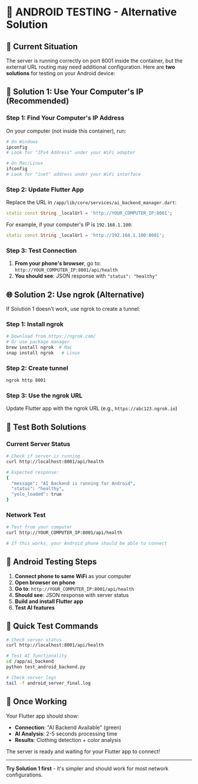 # 📱 ANDROID TESTING - Alternative Solution

## 🔧 **Current Situation**

The server is running correctly on port 8001 inside the container, but the external URL routing may need additional configuration. Here are **two solutions** for testing on your Android device:

## 🚀 **Solution 1: Use Your Computer's IP (Recommended)**

### **Step 1: Find Your Computer's IP Address**
On your computer (not inside this container), run:
```bash
# On Windows
ipconfig
# Look for "IPv4 Address" under your WiFi adapter

# On Mac/Linux
ifconfig
# Look for "inet" address under your WiFi interface
```

### **Step 2: Update Flutter App**
Replace the URL in `/app/lib/core/services/ai_backend_manager.dart`:
```dart
static const String _localUrl = 'http://YOUR_COMPUTER_IP:8001';
```

For example, if your computer's IP is `192.168.1.100`:
```dart
static const String _localUrl = 'http://192.168.1.100:8001';
```

### **Step 3: Test Connection**
1. **From your phone's browser**, go to: `http://YOUR_COMPUTER_IP:8001/api/health`
2. **You should see**: JSON response with `"status": "healthy"`

## 🌐 **Solution 2: Use ngrok (Alternative)**

If Solution 1 doesn't work, use ngrok to create a tunnel:

### **Step 1: Install ngrok**
```bash
# Download from https://ngrok.com/
# Or use package manager
brew install ngrok  # Mac
snap install ngrok   # Linux
```

### **Step 2: Create tunnel**
```bash
ngrok http 8001
```

### **Step 3: Use the ngrok URL**
Update Flutter app with the ngrok URL (e.g., `https://abc123.ngrok.io`)

## 🧪 **Test Both Solutions**

### **Current Server Status**
```bash
# Check if server is running
curl http://localhost:8001/api/health

# Expected response:
{
  "message": "AI Backend is running for Android",
  "status": "healthy",
  "yolo_loaded": true
}
```

### **Network Test**
```bash
# Test from your computer
curl http://YOUR_COMPUTER_IP:8001/api/health

# If this works, your Android phone should be able to connect
```

## 📱 **Android Testing Steps**

1. **Connect phone to same WiFi** as your computer
2. **Open browser on phone**
3. **Go to**: `http://YOUR_COMPUTER_IP:8001/api/health`
4. **Should see**: JSON response with server status
5. **Build and install Flutter app**
6. **Test AI features**

## 🎯 **Quick Test Commands**

```bash
# Check server status
curl http://localhost:8001/api/health

# Test AI functionality
cd /app/ai_backend
python test_android_backend.py

# Check server logs
tail -f android_server_final.log
```

## 🚀 **Once Working**

Your Flutter app should show:
- **Connection**: "AI Backend Available" (green)
- **AI Analysis**: 2-5 seconds processing time
- **Results**: Clothing detection + color analysis

The server is ready and waiting for your Flutter app to connect!

---

**Try Solution 1 first** - it's simpler and should work for most network configurations.